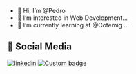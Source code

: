 - 👋 Hi, I’m @Pedro
- 👀 I’m interested in Web Development...
- 🌱 I’m currently learning at @Cotemig ...
## 🔗 Social Media
[![linkedin](https://img.shields.io/badge/linkedin-0A66C2?style=for-the-badge&logo=linkedin&logoColor=white)](https://www.linkedin.com/in/pedro-henrique-dos-reis-braga-xavier/)
[![Custom badge](https://img.shields.io/endpoint?color=Red&label=Instagram&logo=Instagram&logoColor=white&style=for-the-badge&url=https%3A%2F%2Fshields.redsparr0w.com%2F2473%2Fclear)](https://www.instagram.com/pedr.hdr/)

  
    

<!---
PedroXA/PedroXA is a ✨ special ✨ repository because its `README.md` (this file) appears on your GitHub profile.
You can click the Preview link to take a look at your changes.
--->
